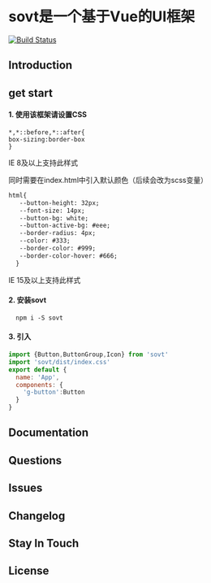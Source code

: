 # sovt是一个基于Vue的UI框架
[![Build Status](https://www.travis-ci.org/FFreshMan/sovt.svg?branch=master)](https://www.travis-ci.org/FFreshMan/sovt)
## Introduction

## get start
#### 1. 使用该框架请设置CSS
```
*,*::before,*::after{
box-sizing:border-box
}
```
IE 8及以上支持此样式

同时需要在index.html中引入默认颜色（后续会改为scss变量）
```html
html{
   --button-height: 32px;
   --font-size: 14px;
   --button-bg: white;
   --button-active-bg: #eee;
   --border-radius: 4px;
   --color: #333;
   --border-color: #999;
   --border-color-hover: #666;
  }
```
IE 15及以上支持此样式
#### 2. 安装sovt
```shell script
  npm i -S sovt
```
#### 3. 引入
```js
import {Button,ButtonGroup,Icon} from 'sovt'
import 'sovt/dist/index.css'
export default {
  name: 'App',
  components: {
    'g-button':Button
  }
}
```
## Documentation

## Questions

## Issues

## Changelog

## Stay In Touch

## License

